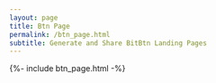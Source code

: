 ```yaml
---
layout: page
title: Btn Page
permalink: /btn_page.html
subtitle: Generate and Share BitBtn Landing Pages
---
```


{%- include btn_page.html -%}